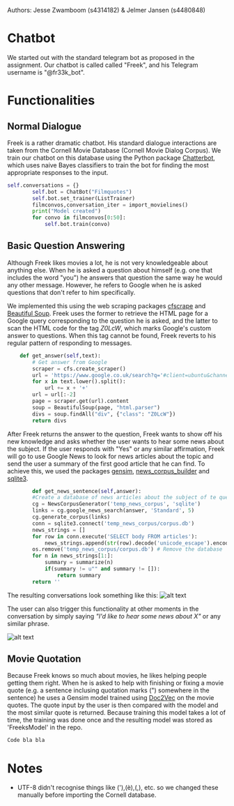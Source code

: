 Authors: Jesse Zwamboom (s4314182) & Jelmer Jansen (s4480848)

# Chatbot

We started out with the standard telegram bot as proposed in the assignment. Our chatbot is called called "Freek", and his Telegram username is "@fr33k_bot".

# Functionalities

## Normal Dialogue
Freek is a rather dramatic chatbot. His standard dialogue interactions are taken from the Cornell Movie Database (Cornell Movie Dialog Corpus). We train our chatbot on this database using the Python package [Chatterbot](https://pypi.python.org/pypi/ChatterBot/0.4.3), which uses naive Bayes classifiers to train the bot for finding the most appropriate responses to the input. 
```python
self.conversations = {}
        self.bot = ChatBot("Filmquotes")
        self.bot.set_trainer(ListTrainer)
        filmconvos,conversation_iter = import_movielines()
        print("Model created")
        for convo in filmconvos[0:50]:
            self.bot.train(convo)
```

## Basic Question Answering
Although Freek likes movies a lot, he is not very knowledgeable about anything else. When he is asked a question about himself (e.g. one that includes the word "you") he answers that question the same way he would any other message. However, he refers to Google when he is asked questions that don't refer to him specifically. 

We implemented this using the web scraping packages [cfscrape](https://pypi.python.org/pypi/cfscrape/) and [Beautiful Soup](https://www.crummy.com/software/BeautifulSoup/bs4/doc/). Freek uses the former to retrieve the HTML page for a Google query corresponding to the question he is asked, and the latter to scan the HTML code for the tag _Z0LcW_, which marks Google's custom answer to questions. When this tag cannot be found, Freek reverts to his regular pattern of responding to messages. 
```python
    def get_answer(self,text):
        # Get answer from Google
        scraper = cfs.create_scraper()
        url = 'https://www.google.co.uk/search?q='#client=ubuntu&channel=fs&q='
        for x in text.lower().split():
            url += x + '+'
        url = url[:-2]
        page = scraper.get(url).content
        soup = BeautifulSoup(page, "html.parser")
        divs = soup.findAll("div", {"class": "Z0LcW"})
        return divs
```
After Freek returns the answer to the question, Freek wants to show off his new knowledge and asks whether the user wants to hear some news about the subject. If the user responds with "Yes" or any similar affirmation, Freek will go to use Google News to look for news articles about the topic and send the user a summary of the first good article that he can find. To achieve this, we used the packages [gensim](https://radimrehurek.com/gensim/), [news_corpus_builder](https://github.com/skillachie/news-corpus-builder) and [sqlite3](https://www.sqlite.org/). 
```python
        def get_news_sentence(self,answer):
        #Create a database of news articles about the subject of te question
        cg = NewsCorpusGenerator('temp_news_corpus', 'sqlite')
        links = cg.google_news_search(answer, 'Standard', 5)
        cg.generate_corpus(links)
        conn = sqlite3.connect('temp_news_corpus/corpus.db')
        news_strings = []
        for row in conn.execute('SELECT body FROM articles'):
            news_strings.append(str(row).decode('unicode_escape').encode('ascii','ignore'))
        os.remove('temp_news_corpus/corpus.db') # Remove the database
        for n in news_strings[1:]:
            summary = summarize(n)
            if(summary != u"" and summary != []):
                return summary
        return ''
```
The resulting conversations look something like this:
![alt text](https://i.imgur.com/KjfjwyW.png "Logo Title Text 1")

The user can also trigger this functionality at other moments in the conversation by simply saying _"I'd like to hear some news about X"_ or any similar phrase. 

![alt text](https://i.imgur.com/E7nhSlo.png "Logo Title Text 1")

## Movie Quotation
Because Freek knows so much about movies, he likes helping people getting them right. When he is asked to help with finishing or fixing a movie quote (e.g. a sentence inclusing quotation marks (") somewhere in the sentence) he uses a Gensim model trained using [Doc2Vec](https://radimrehurek.com/gensim/models/doc2vec.html) on the movie quotes. The quote input by the user is then compared with the model and the most similar quote is returned. Because training this model takes a lot of time, the training was done once and the resulting model was stored as 'FreeksModel' in the repo. 
```python
Code bla bla 

```

# Notes
* UTF-8 didn't recognise things like ('),(è),(,), etc. so we changed these manually before importing the Cornell database.
